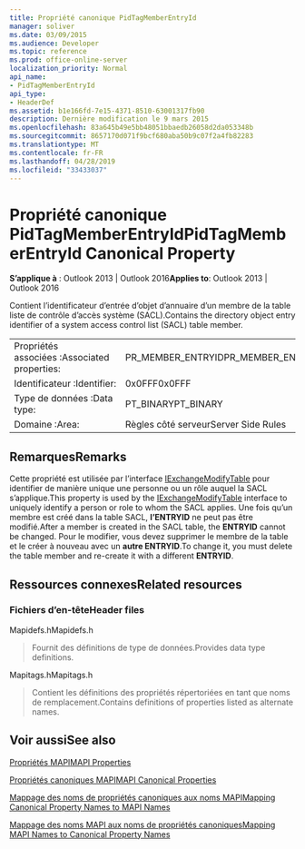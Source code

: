 ```yaml
---
title: Propriété canonique PidTagMemberEntryId
manager: soliver
ms.date: 03/09/2015
ms.audience: Developer
ms.topic: reference
ms.prod: office-online-server
localization_priority: Normal
api_name:
- PidTagMemberEntryId
api_type:
- HeaderDef
ms.assetid: b1e166fd-7e15-4371-8510-63001317fb90
description: Dernière modification le 9 mars 2015
ms.openlocfilehash: 83a645b49e5bb48051bbaedb26058d2da053348b
ms.sourcegitcommit: 8657170d071f9bcf680aba50b9c07f2a4fb82283
ms.translationtype: MT
ms.contentlocale: fr-FR
ms.lasthandoff: 04/28/2019
ms.locfileid: "33433037"
---
```

# <a name="pidtagmemberentryid-canonical-property"></a><span data-ttu-id="60cf5-103">Propriété canonique PidTagMemberEntryId</span><span class="sxs-lookup"><span data-stu-id="60cf5-103">PidTagMemberEntryId Canonical Property</span></span>

  
  
<span data-ttu-id="60cf5-104">**S’applique à** : Outlook 2013 | Outlook 2016</span><span class="sxs-lookup"><span data-stu-id="60cf5-104">**Applies to**: Outlook 2013 | Outlook 2016</span></span> 
  
<span data-ttu-id="60cf5-105">Contient l’identificateur d’entrée d’objet d’annuaire d’un membre de la table liste de contrôle d’accès système (SACL).</span><span class="sxs-lookup"><span data-stu-id="60cf5-105">Contains the directory object entry identifier of a system access control list (SACL) table member.</span></span>
  
|||
|:-----|:-----|
|<span data-ttu-id="60cf5-106">Propriétés associées :</span><span class="sxs-lookup"><span data-stu-id="60cf5-106">Associated properties:</span></span>  <br/> |<span data-ttu-id="60cf5-107">PR_MEMBER_ENTRYID</span><span class="sxs-lookup"><span data-stu-id="60cf5-107">PR_MEMBER_ENTRYID</span></span>  <br/> |
|<span data-ttu-id="60cf5-108">Identificateur :</span><span class="sxs-lookup"><span data-stu-id="60cf5-108">Identifier:</span></span>  <br/> |<span data-ttu-id="60cf5-109">0x0FFF</span><span class="sxs-lookup"><span data-stu-id="60cf5-109">0x0FFF</span></span>  <br/> |
|<span data-ttu-id="60cf5-110">Type de données :</span><span class="sxs-lookup"><span data-stu-id="60cf5-110">Data type:</span></span>  <br/> |<span data-ttu-id="60cf5-111">PT_BINARY</span><span class="sxs-lookup"><span data-stu-id="60cf5-111">PT_BINARY</span></span>  <br/> |
|<span data-ttu-id="60cf5-112">Domaine :</span><span class="sxs-lookup"><span data-stu-id="60cf5-112">Area:</span></span>  <br/> |<span data-ttu-id="60cf5-113">Règles côté serveur</span><span class="sxs-lookup"><span data-stu-id="60cf5-113">Server Side Rules</span></span>  <br/> |
   
## <a name="remarks"></a><span data-ttu-id="60cf5-114">Remarques</span><span class="sxs-lookup"><span data-stu-id="60cf5-114">Remarks</span></span>

<span data-ttu-id="60cf5-115">Cette propriété est utilisée par l’interface [IExchangeModifyTable](iexchangemodifytableiunknown.md) pour identifier de manière unique une personne ou un rôle auquel la SACL s’applique.</span><span class="sxs-lookup"><span data-stu-id="60cf5-115">This property is used by the [IExchangeModifyTable](iexchangemodifytableiunknown.md) interface to uniquely identify a person or role to whom the SACL applies.</span></span> <span data-ttu-id="60cf5-116">Une fois qu’un membre est créé dans la table SACL, **l’ENTRYID** ne peut pas être modifié.</span><span class="sxs-lookup"><span data-stu-id="60cf5-116">After a member is created in the SACL table, the **ENTRYID** cannot be changed.</span></span> <span data-ttu-id="60cf5-117">Pour le modifier, vous devez supprimer le membre de la table et le créer à nouveau avec un **autre ENTRYID**.</span><span class="sxs-lookup"><span data-stu-id="60cf5-117">To change it, you must delete the table member and re-create it with a different **ENTRYID**.</span></span>
  
## <a name="related-resources"></a><span data-ttu-id="60cf5-118">Ressources connexes</span><span class="sxs-lookup"><span data-stu-id="60cf5-118">Related resources</span></span>

### <a name="header-files"></a><span data-ttu-id="60cf5-119">Fichiers d’en-tête</span><span class="sxs-lookup"><span data-stu-id="60cf5-119">Header files</span></span>

<span data-ttu-id="60cf5-120">Mapidefs.h</span><span class="sxs-lookup"><span data-stu-id="60cf5-120">Mapidefs.h</span></span>
  
> <span data-ttu-id="60cf5-121">Fournit des définitions de type de données.</span><span class="sxs-lookup"><span data-stu-id="60cf5-121">Provides data type definitions.</span></span>
    
<span data-ttu-id="60cf5-122">Mapitags.h</span><span class="sxs-lookup"><span data-stu-id="60cf5-122">Mapitags.h</span></span>
  
> <span data-ttu-id="60cf5-123">Contient les définitions des propriétés répertoriées en tant que noms de remplacement.</span><span class="sxs-lookup"><span data-stu-id="60cf5-123">Contains definitions of properties listed as alternate names.</span></span>
    
## <a name="see-also"></a><span data-ttu-id="60cf5-124">Voir aussi</span><span class="sxs-lookup"><span data-stu-id="60cf5-124">See also</span></span>



[<span data-ttu-id="60cf5-125">Propriétés MAPI</span><span class="sxs-lookup"><span data-stu-id="60cf5-125">MAPI Properties</span></span>](mapi-properties.md)
  
[<span data-ttu-id="60cf5-126">Propriétés canoniques MAPI</span><span class="sxs-lookup"><span data-stu-id="60cf5-126">MAPI Canonical Properties</span></span>](mapi-canonical-properties.md)
  
[<span data-ttu-id="60cf5-127">Mappage des noms de propriétés canoniques aux noms MAPI</span><span class="sxs-lookup"><span data-stu-id="60cf5-127">Mapping Canonical Property Names to MAPI Names</span></span>](mapping-canonical-property-names-to-mapi-names.md)
  
[<span data-ttu-id="60cf5-128">Mappage des noms MAPI aux noms de propriétés canoniques</span><span class="sxs-lookup"><span data-stu-id="60cf5-128">Mapping MAPI Names to Canonical Property Names</span></span>](mapping-mapi-names-to-canonical-property-names.md)

